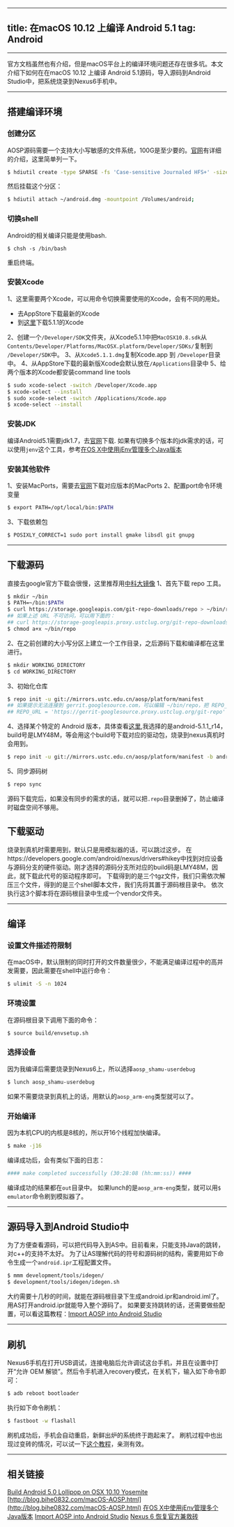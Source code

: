 
---
title: 在macOS 10.12 上编译 Android 5.1
tag: Android
---

---

官方文档虽然也有介绍，但是macOS平台上的编译环境问题还存在很多坑。本文介绍下如何在在macOS 10.12 上编译 Android 5.1源码，导入源码到Android Studio中，把系统烧录到Nexus6手机中。

---
## 搭建编译环境

### 创建分区
AOSP源码需要一个支持大小写敏感的文件系统，100G是至少要的。[官网](https://source.android.com/source/initializing.html#setting-up-a-mac-os-x-build-environment)有详细的介绍，这里简单列一下。
```bash
$ hdiutil create -type SPARSE -fs 'Case-sensitive Journaled HFS+' -size 40g ~/android.dmg
```
然后挂载这个分区：
```bash
$ hdiutil attach ~/android.dmg -mountpoint /Volumes/android;
```

### 切换shell
Android的相关编译只能是使用bash.
```
$ chsh -s /bin/bash
```
重启终端。

### 安装Xcode
1、这里需要两个Xcode，可以用命令切换需要使用的Xcode，会有不同的用处。
 - 去AppStore下载最新的Xcode
 - 到[这里](https://developer.apple.com/download/more/)下载5.1.1的Xcode
 
2、创建一个`/Developer/SDK`文件夹，从Xcode5.1.1中把`MacOSX10.8.sdk`从`Contents/Developer/Platforms/MacOSX.platform/Developer/SDKs/`复制到 `/Developer/SDK`中。
3、从`Xcode5.1.1.dmg`复制Xcode.app 到  `/Developer`目录中。
4、从AppStore下载的最新版Xcode会默认放在`/Applications`目录中
5、给两个版本的Xcode都安装command line tools
```bash
$ sudo xcode-select -switch /Developer/Xcode.app
$ xcode-select --install
$ sudo xcode-select -switch /Applications/Xcode.app
$ xcode-select --install
```

### 安装JDK
编译Android5.1需要jdk1.7，去[官网](http://www.oracle.com/technetwork/java/javase/downloads/jre7-downloads-1880261.html)下载.
如果有切换多个版本的jdk需求的话，可以使用`jenv`这个工具，参考[在OS X中使用jEnv管理多个Java版本](http://boxingp.github.io/blog/2015/01/25/manage-multiple-versions-of-java-on-os-x/)


### 安装其他软件
1、安装MacPorts，需要去[官网](https://www.macports.org/install.php)下载对应版本的MacPorts
2、配置port命令环境变量
```bash
$ export PATH=/opt/local/bin:$PATH
```
3、下载依赖包
```bash
$ POSIXLY_CORRECT=1 sudo port install gmake libsdl git gnupg
```
---
## 下载源码
直接去google官方下载会很慢，这里推荐用[中科大镜像](https://lug.ustc.edu.cn/wiki/mirrors/help/aosp)
1、首先下载 repo 工具。
```bash
$ mkdir ~/bin
$ PATH=~/bin:$PATH
$ curl https://storage.googleapis.com/git-repo-downloads/repo > ~/bin/repo
## 如果上述 URL 不可访问，可以用下面的：
## curl https://storage-googleapis.proxy.ustclug.org/git-repo-downloads/repo > ~/bin/repo
$ chmod a+x ~/bin/repo
```
2、在之前创建的大小写分区上建立一个工作目录，之后源码下载和编译都在这里进行。
```bash
$ mkdir WORKING_DIRECTORY
$ cd WORKING_DIRECTORY
```
3、初始化仓库
```bash
$ repo init -u git://mirrors.ustc.edu.cn/aosp/platform/manifest
## 如果提示无法连接到 gerrit.googlesource.com，可以编辑 ~/bin/repo，把 REPO_URL 一行替换成下面的：
## REPO_URL = 'https://gerrit-googlesource.proxy.ustclug.org/git-repo'
```
4、选择某个特定的 Android 版本，具体查看[这里](https://source.android.com/source/build-numbers.html#source-code-tags-and-builds),我选择的是android-5.1.1_r14，build号是LMY48M，等会用这个build号下载对应的驱动包，烧录到nexus真机时会用到。
```bash
$ repo init -u git://mirrors.ustc.edu.cn/aosp/platform/manifest -b android-5.1.1_r14
```
5、同步源码树
```bash
$ repo sync
```

源码下载完后，如果没有同步的需求的话，就可以把`.repo`目录删掉了，防止编译时磁盘空间不够用。


## 下载驱动
烧录到真机时需要用到，默认只是用模拟器的话，可以跳过这步。
在https://developers.google.com/android/nexus/drivers#hikey中找到对应设备与源码分支的硬件驱动。刚才选择的源码分支所对应的build码是LMY48M，因此，就下载此代号的驱动程序即可。
下载得到的是三个tgz文件，我们只需依次解压三个文件，得到的是三个shell脚本文件，我们先将其置于源码根目录中。
依次执行这3个脚本将在源码根目录中生成一个vendor文件夹。

---
## 编译
### 设置文件描述符限制
在macOS中，默认限制的同时打开的文件数量很少，不能满足编译过程中的高并发需要，因此需要在shell中运行命令：
```bash
$ ulimit -S -n 1024
```
### 环境设置
在源码根目录下调用下面的命令：
```bash
$ source build/envsetup.sh
```
### 选择设备
因为我编译后需要烧录到Nexus6上，所以选择`aosp_shamu-userdebug`
```bash
$ lunch aosp_shamu-userdebug
```
如果不需要烧录到真机上的话，用默认的`aosp_arm-eng`类型就可以了。

### 开始编译
因为本机CPU的内核是8核的，所以开16个线程加快编译。
```bash
$ make -j16
```
编译成功后，会有类似下面的日志：
```bash
#### make completed successfully (30:28:08 (hh:mm:ss)) ####
```
编译成功的结果都在`out`目录中。
如果lunch的是`aosp_arm-eng`类型，就可以用`$ emulator`命令刷到模拟器了。

---
## 源码导入到Android Studio中
为了方便查看源码，可以把代码导入到AS中。目前看来，只能支持Java的跳转，对c++的支持不太好。
为了让AS理解代码的符号和源码树的结构，需要用如下命令生成一个`android.ipr`工程配置文件。
```bash
$ mmm development/tools/idegen/
$ development/tools/idegen/idegen.sh
```
大约需要十几秒的时间，就能在源码根目录下生成android.ipr和android.iml了。
用AS打开android.ipr就能导入整个源码了。
如果要支持跳转的话，还需要做些配置，可以看这篇教程：[Import AOSP into Android Studio](http://blog.justain.net/index.php/import-aosp-into-android-studio/)

---
## 刷机
Nexus6手机在打开USB调试，连接电脑后允许调试这台手机，并且在设置中打开“允许 OEM 解锁”。然后令手机进入recovery模式，在关机下，输入如下命令即可：
```bash
$ adb reboot bootloader
```
执行如下命令刷机：
```bash
$ fastboot -w flashall
```
刷机成功后，手机会自动重启，新鲜出炉的系统终于跑起来了。
刷机过程中也出现过变砖的情况，可以试一下[这个教程](http://www.shuame.com/faq/restore-tutorial/14679-google-nexus6.html)，亲测有效。

---
## 相关链接
[Build Android 5.0 Lollipop on OSX 10.10 Yosemite](https://medium.com/@raminmahmoodi/build-android-5-0-lollipop-on-osx-10-10-yosemite-441bd00ee77a)
[http://blog.bihe0832.com/macOS-AOSP.html](http://blog.bihe0832.com/macOS-AOSP.html)
[在OS X中使用jEnv管理多个Java版本](http://boxingp.github.io/blog/2015/01/25/manage-multiple-versions-of-java-on-os-x/)
[Import AOSP into Android Studio](http://blog.justain.net/index.php/import-aosp-into-android-studio/)
[Nexus 6 恢复官方兼救砖](http://www.shuame.com/faq/restore-tutorial/14679-google-nexus6.html)
